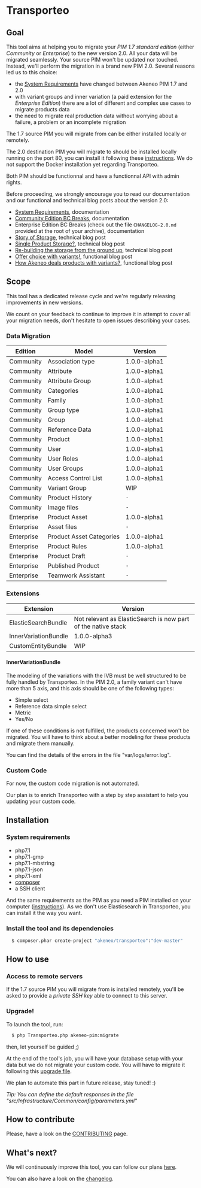 # Transporteo

## Goal

This tool aims at helping you to migrate your *PIM 1.7 standard edition* (either _Community_ or _Enterprise_) to the new version 2.0. All your data will be migrated seamlessly. Your source PIM won't be updated nor touched. Instead, we'll perform the migration in a brand new PIM 2.0. Several reasons led us to this choice:
- the [System Requirements](https://docs.akeneo.com/2.0/install_pim/manual/system_requirements/system_requirements.html) have changed between Akeneo PIM 1.7 and 2.0
- with variant groups and inner variation (a paid extension for the _Enterprise Edition_) there are a lot of different and complex use cases to migrate products data
- the need to migrate real production data without worrying about a failure, a problem or an incomplete migration

The 1.7 source PIM you will migrate from can be either installed locally or remotely. 

The 2.0 destination PIM you will migrate to should be installed locally running on the port 80, you can install it following these [instructions](https://docs.akeneo.com/latest/install_pim/manual/system_requirements/system_requirements.html).
We do not support the Docker installation yet regarding Transporteo.

Both PIM should be functionnal and have a functionnal API with admin rights.

Before proceeding, we strongly encourage you to read our documentation and our functional and technical blog posts about the version 2.0:
- [System Requirements](https://docs.akeneo.com/2.0/install_pim/manual/system_requirements/system_requirements.html), documentation
- [Community Edition BC Breaks](https://github.com/akeneo/pim-community-dev/blob/master/CHANGELOG-2.0.md), documentation
- Enterprise Edition BC Breaks (check out the file `CHANGELOG-2.0.md` provided at the root of your archive), documentation
- [Story of Storage](https://medium.com/akeneo-labs/story-of-storage-9dbc27090de0), technical blog post
- [Single Product Storage?](https://medium.com/akeneo-labs/single-product-storage-28d92f35cbd7), technical blog post
- [Re-building the storage from the ground up](https://medium.com/akeneo-labs/re-building-the-storage-from-the-ground-up-d857bf497c32), technical blog post
- [Offer choice with variants!](https://medium.com/akeneo-labs/offer-choice-with-variants-8460a82fa36), functional blog post
- [How Akeneo deals products with variants?](https://medium.com/akeneo-labs/how-does-akeneo-deal-with-variants-42bcab83a879), functional blog post

## Scope

This tool has a dedicated release cycle and we're regularly releasing improvements in new versions.

We count on your feedback to continue to improve it in attempt to cover all your migration needs, don't hesitate to open issues describing your cases.

### Data Migration

Edition    | Model                    | Version      |
---------- | ------------------------ | ------------ |
Community  | Association type         | 1.0.0-alpha1 |
Community  | Attribute                | 1.0.0-alpha1 |
Community  | Attribute Group          | 1.0.0-alpha1 |
Community  | Categories               | 1.0.0-alpha1 |
Community  | Family                   | 1.0.0-alpha1 |
Community  | Group type               | 1.0.0-alpha1 |
Community  | Group                    | 1.0.0-alpha1 |
Community  | Reference Data           | 1.0.0-alpha1 |
Community  | Product                  | 1.0.0-alpha1 |
Community  | User                     | 1.0.0-alpha1 |
Community  | User Roles               | 1.0.0-alpha1 |
Community  | User Groups              | 1.0.0-alpha1 |
Community  | Access Control List      | 1.0.0-alpha1 |
Community  | Variant Group            |      WIP     |
Community  | Product History          |      `-`     |
Community  | Image files              |      `-`     |
Enterprise | Product Asset            | 1.0.0-alpha1 |
Enterprise | Asset files              |      `-`     |
Enterprise | Product Asset Categories | 1.0.0-alpha1 |
Enterprise | Product Rules            | 1.0.0-alpha1 |
Enterprise | Product Draft            |      `-`     |
Enterprise | Published Product        |      `-`     |
Enterprise | Teamwork Assistant       |      `-`     |

### Extensions

Extension             | Version                                                       |
--------------------- | ------------------------------------------------------------- |
ElasticSearchBundle   | Not relevant as ElasticSearch is now part of the native stack |
InnerVariationBundle  | 1.0.0-alpha3                                                  |
CustomEntityBundle    | WIP                                                           |

#### InnerVariationBundle

The modeling of the variations with the IVB must be well structured to be fully handled by Transporteo. In the PIM 2.0, a family variant can't have more than 5 axis, and this axis should be one of the following types: 
- Simple select
- Reference data simple select
- Metric
- Yes/No

If one of these conditions is not fulfilled, the products concerned won't be migrated. You will have to think about a better modeling for these products and migrate them manually.

You can find the details of the errors in the file "var/logs/error.log".

### Custom Code

For now, the custom code migration is not automated.

Our plan is to enrich Transporteo with a step by step assistant to help you updating your custom code.

## Installation

### System requirements

- php7.1
- php7.1-gmp
- php7.1-mbstring
- php7.1-json
- php7.1-xml
- [composer](https://getcomposer.org/download/)
- a SSH client

And the same requirements as the PIM as you need a PIM installed on your computer ([instructions](https://docs.akeneo.com/latest/install_pim/manual/system_requirements/system_requirements.html)).
As we don't use Elasticsearch in Transporteo, you can install it the way you want.

### Install the tool and its dependencies

```bash
  $ composer.phar create-project "akeneo/transporteo":"dev-master"
```

## How to use

### Access to remote servers

If the 1.7 source PIM you will migrate from is installed remotely, you'll be asked to provide a *private SSH key* able to connect to this server.

### Upgrade!

To launch the tool, run:

```bash
  $ php Transporteo.php akeneo-pim:migrate
```

then, let yourself be guided ;) 

At the end of the tool's job, you will have your database setup with your data but we do not migrate your custom code.
You will have to migrate it following this [upgrade file](./UPGRADE-2.0.md).

We plan to automate this part in future release, stay tuned! :)

*Tip: You can define the default responses in the file "src/Infrastructure/Common/config/parameters.yml"*

## How to contribute

Please, have a look on the [CONTRIBUTING](./.github/CONTRIBUTING.md) page.

## What's next?

We will continuously improve this tool, you can follow our plans [here](https://github.com/akeneo/transporteo/projects/1).

You can also have a look on the [changelog](./CHANGELOG.md).
